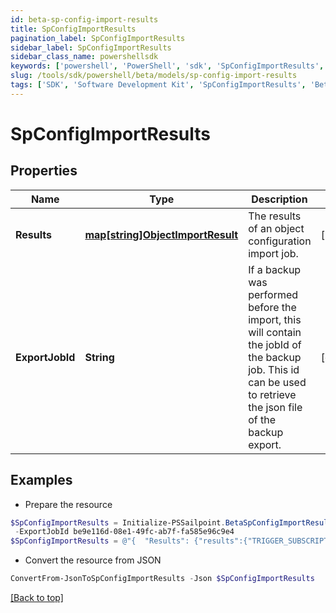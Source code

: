```yaml
---
id: beta-sp-config-import-results
title: SpConfigImportResults
pagination_label: SpConfigImportResults
sidebar_label: SpConfigImportResults
sidebar_class_name: powershellsdk
keywords: ['powershell', 'PowerShell', 'sdk', 'SpConfigImportResults', 'BetaSpConfigImportResults'] 
slug: /tools/sdk/powershell/beta/models/sp-config-import-results
tags: ['SDK', 'Software Development Kit', 'SpConfigImportResults', 'BetaSpConfigImportResults']
---
```



# SpConfigImportResults

## Properties

Name | Type | Description | Notes
------------ | ------------- | ------------- | -------------
**Results** | [**map[string]ObjectImportResult**](object-import-result) | The results of an object configuration import job. | [required]
**ExportJobId** | **String** | If a backup was performed before the import, this will contain the jobId of the backup job. This id can be used to retrieve the json file of the backup export. | [optional] 

## Examples

- Prepare the resource
```powershell
$SpConfigImportResults = Initialize-PSSailpoint.BetaSpConfigImportResults  -Results {results={TRIGGER_SUBSCRIPTION={infos=[{key=IMPORT_PREVIEW, text=Object to be imported: [c953134c-2224-42f2-a84e-fa5cbb395904, Test 2], detail=null}, {key=IMPORT_PREVIEW, text=Object to be imported: [be9e116d-08e1-49fc-ab7f-fa585e96c9e4, Test 1], detail=null}], warnings=[], errors=[], importedObjects=[]}}} `
 -ExportJobId be9e116d-08e1-49fc-ab7f-fa585e96c9e4
$SpConfigImportResults = @"{  "Results": {"results":{"TRIGGER_SUBSCRIPTION":{"infos":[{"key": "IMPORT_PREVIEW", "text":"Object to be imported:"}, ["c953134c-2224-42f2-a84e-fa5cbb395904", "Test 2"], "detail",":", "null}", {"key": "IMPORT_PREVIEW", "text":"Object to be imported:"}, ["be9e116d-08e1-49fc-ab7f-fa585e96c9e4", "Test 1"], "detail",":", "null}]", "warnings",":",[], "errors",":",[], "importedObjects",":",[]]}}}, "ExportJobId": "be9e116d-08e1-49fc-ab7f-fa585e96c9e4" }"@
```

- Convert the resource from JSON
```powershell
ConvertFrom-JsonToSpConfigImportResults -Json $SpConfigImportResults
```


[[Back to top]](#) 

